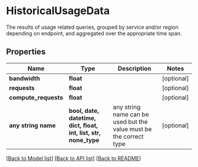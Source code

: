 # HistoricalUsageData

The results of usage related queries, grouped by service and/or region depending on endpoint, and aggregated over the appropriate time span.

## Properties
Name | Type | Description | Notes
------------ | ------------- | ------------- | -------------
**bandwidth** | **float** |  | [optional] 
**requests** | **float** |  | [optional] 
**compute_requests** | **float** |  | [optional] 
**any string name** | **bool, date, datetime, dict, float, int, list, str, none_type** | any string name can be used but the value must be the correct type | [optional]

[[Back to Model list]](../README.md#documentation-for-models) [[Back to API list]](../README.md#documentation-for-api-endpoints) [[Back to README]](../README.md)


